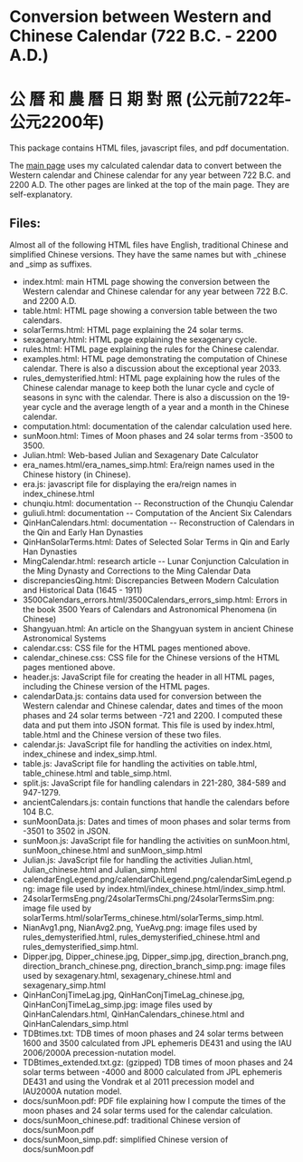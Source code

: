 # Conversion between Western and Chinese Calendar (722 B.C. - 2200 A.D.) 
# 公 曆 和 農 曆 日 期 對 照 (公元前722年- 公元2200年)

This package contains HTML files, javascript files, and pdf documentation. 

The [main page](https://ytliu0.github.io/ChineseCalendar/) uses my calculated calendar data to convert between the Western calendar and Chinese calendar for any year between 722 B.C. and 2200 A.D. The other pages are linked at the top of the main page. They are self-explanatory. 

## Files:

Almost all of the following HTML files have English, traditional Chinese and simplified Chinese versions. They have the same names but with \_chinese and \_simp as suffixes.

- index.html: main HTML page showing the conversion between the Western calendar and Chinese calendar for any year between 722 B.C. and 2200 A.D.
- table.html: HTML page showing a conversion table between the two calendars.
- solarTerms.html: HTML page explaining the 24 solar terms.
- sexagenary.html: HTML page explaining the sexagenary cycle.
- rules.html: HTML page explaining the rules for the Chinese calendar.
- examples.html: HTML page demonstrating the computation of Chinese calendar. There is also a discussion about the exceptional year 2033. 
- rules_demysterified.html: HTML page explaining how the rules of the Chinese calendar manage to keep both the lunar cycle and cycle of seasons in sync with the calendar. There is also a discussion on the 19-year cycle and the average length of a year and a month in the Chinese calendar.
- computation.html: documentation of the calendar calculation used here.
- sunMoon.html: Times of Moon phases and 24 solar terms from -3500 to 3500.
- Julian.html: Web-based Julian and Sexagenary Date Calculator
- era_names.html/era_names_simp.html: Era/reign names used in the Chinese history (in Chinese). 
- era.js: javascript file for displaying the era/reign names in index_chinese.html
- chunqiu.html: documentation -- Reconstruction of the Chunqiu Calendar
- guliuli.html: documentation -- Computation of the Ancient Six Calendars
- QinHanCalendars.html: documentation -- Reconstruction of Calendars in the Qin and Early Han Dynasties
- QinHanSolarTerms.html: Dates of Selected Solar Terms in Qin and Early Han Dynasties
- MingCalendar.html: research article -- Lunar Conjunction Calculation in the Ming Dynasty and Corrections to the Ming Calendar Data
- discrepanciesQing.html: Discrepancies Between Modern Calculation and Historical Data (1645 - 1911) 
- 3500Calendars_errors.html/3500Calendars_errors_simp.html: Errors in the book 3500 Years of Calendars and Astronomical Phenomena (in Chinese)
- Shangyuan.html: An article on the Shangyuan system in ancient Chinese Astronomical Systems
- calendar.css: CSS file for the HTML pages mentioned above. 
- calendar_chinese.css: CSS file for the Chinese versions of the HTML pages mentioned above.
- header.js: JavaScript file for creating the header in all HTML pages, including the Chinese version of the HTML pages.
- calendarData.js: contains data used for conversion between the Western calendar and Chinese calendar, dates and times of the moon phases and 24 solar terms between -721 and 2200. I computed these data and put them into JSON format. This file is used by index.html, table.html and the Chinese version of these two files.
- calendar.js: JavaScript file for handling the activities on index.html, index_chinese and index_simp.html.
- table.js: JavaScript file for handling the activities on table.html, table_chinese.html and table_simp.html.
- split.js: JavaScript file for handling calendars in 221-280, 384-589 and 947-1279.
- ancientCalendars.js: contain functions that handle the calendars before 104 B.C.
- sunMoonData.js: Dates and times of moon phases and solar terms from -3501 to 3502 in JSON.
- sunMoon.js: JavaScript file for handling the activities on sunMoon.html, sunMoon_chinese.html and sunMoon_simp.html
- Julian.js: JavaScript file for handling the activities Julian.html, Julian_chinese.html and Julian_simp.html
- calendarEngLegend.png/calendarChiLegend.png/calendarSimLegend.png: image file used by index.html/index_chinese.html/index_simp.html.
- 24solarTermsEng.png/24solarTermsChi.png/24solarTermsSim.png: image file used by solarTerms.html/solarTerms_chinese.html/solarTerms_simp.html.
- NianAvg1.png, NianAvg2.png, YueAvg.png: image files used by rules_demysterified.html, rules_demysterified_chinese.html and rules_demysterified_simp.html.
- Dipper.jpg, Dipper_chinese.jpg, Dipper_simp.jpg, direction_branch.png, direction_branch_chinese.png, direction_branch_simp.png: image files used by sexagenary.html, sexagenary_chinese.html and sexagenary_simp.html
- QinHanConjTimeLag.jpg, QinHanConjTimeLag_chinese.jpg, QinHanConjTimeLag_simp.jpg: image files used by QinHanCalendars.html, QinHanCalendars_chinese.html and QinHanCalendars_simp.html
- TDBtimes.txt: TDB times of moon phases and 24 solar terms between 1600 and 3500 calculated from JPL ephemeris DE431 and using the IAU 2006/2000A precession-nutation model. 
- TDBtimes_extended.txt.gz: (gzipped) TDB times of moon phases and 24 solar terms between -4000 and 8000 calculated from JPL ephemeris DE431 and using the Vondrak et al 2011 precession model and IAU2000A nutation model.
- docs/sunMoon.pdf: PDF file explaining how I compute the times of the moon phases and 24 solar terms used for the calendar calculation. 
- docs/sunMoon_chinese.pdf: traditional Chinese version of docs/sunMoon.pdf
- docs/sunMoon_simp.pdf: simplified Chinese version of docs/sunMoon.pdf
